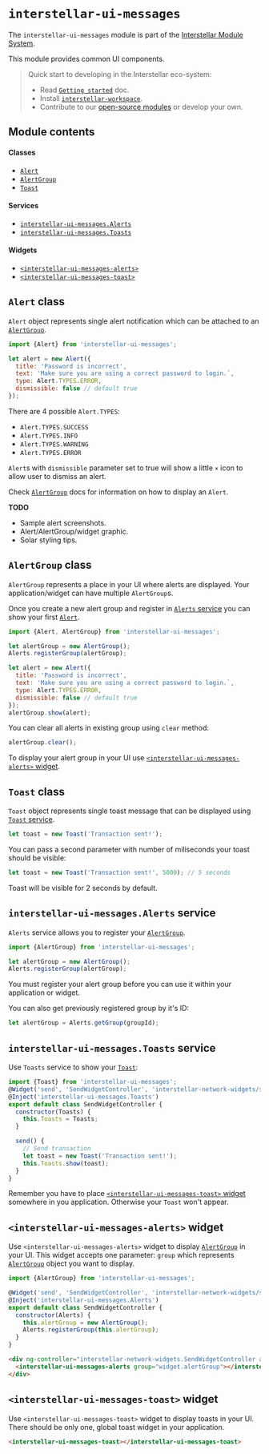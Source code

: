 `interstellar-ui-messages`
==========================

The `interstellar-ui-messages` module is part of the [Interstellar Module System](https://github.com/stellar/interstellar).

This module provides common UI components.

> Quick start to developing in the Interstellar eco-system:
>
> * Read [`Getting started`](https://github.com/stellar/interstellar/tree/master/docs) doc.
> * Install [`interstellar-workspace`](https://github.com/stellar/interstellar-workspace).
> * Contribute to our [open-source modules](https://github.com/stellar/interstellar/blob/master/docs/module-list.md) or develop your own.

## Module contents

#### Classes
* [`Alert`](#alert-class)
* [`AlertGroup`](#alertgroup-class)
* [`Toast`](#toast-class)

#### Services
* [`interstellar-ui-messages.Alerts`](#interstellar-ui-messagesalerts-service)
* [`interstellar-ui-messages.Toasts`](#interstellar-ui-messagestoasts-service)

#### Widgets
* [`<interstellar-ui-messages-alerts>`](#interstellar-ui-messages-alerts-widget)
* [`<interstellar-ui-messages-toast>`](#interstellar-ui-messages-toast-widget)

## `Alert` class

`Alert` object represents single alert notification which can be attached to an [`AlertGroup`](#alertgroup-class).

```js
import {Alert} from 'interstellar-ui-messages';

let alert = new Alert({
  title: 'Password is incorrect',
  text: 'Make sure you are using a correct password to login.`,
  type: Alert.TYPES.ERROR,
  dismissible: false // default true
});
```

There are 4 possible `Alert.TYPES`:
* `Alert.TYPES.SUCCESS`
* `Alert.TYPES.INFO`
* `Alert.TYPES.WARNING`
* `Alert.TYPES.ERROR`

`Alert`s with `dismissible` parameter set to true will show a little `×` icon to allow user to dismiss an alert.

Check [`AlertGroup`](#alertgroup-class) docs for information on how to display an `Alert`.

**TODO**
* Sample alert screenshots.
* Alert/AlertGroup/widget graphic.
* Solar styling tips.

## `AlertGroup` class

`AlertGroup` represents a place in your UI where alerts are displayed. Your application/widget can have multiple `AlertGroup`s.

Once you create a new alert group and register in [`Alerts` service](#interstellar-ui-messagesalerts-service) you can show your first [`Alert`](#alert-class).

```js
import {Alert, AlertGroup} from 'interstellar-ui-messages';

let alertGroup = new AlertGroup();
Alerts.registerGroup(alertGroup);

let alert = new Alert({
  title: 'Password is incorrect',
  text: 'Make sure you are using a correct password to login.`,
  type: Alert.TYPES.ERROR,
  dismissible: false // default true
});
alertGroup.show(alert);
```

You can clear all alerts in existing group using `clear` method:

```js
alertGroup.clear();
```

To display your alert group in your UI use [`<interstellar-ui-messages-alerts>` widget](#interstellar-ui-messages-alerts-widget).

## `Toast` class

`Toast` object represents single toast message that can be displayed using [`Toast` service](#interstellar-ui-messagestoasts-service).

```js
let toast = new Toast('Transaction sent!');
```

You can pass a second parameter with number of miliseconds your toast should be visible:

```js
let toast = new Toast('Transaction sent!', 5000); // 5 seconds
```

Toast will be visible for 2 seconds by default.

## `interstellar-ui-messages.Alerts` service

`Alerts` service allows you to register your [`AlertGroup`](#alertgroup-class).

```js
import {AlertGroup} from 'interstellar-ui-messages';

let alertGroup = new AlertGroup();
Alerts.registerGroup(alertGroup);
```

You must register your alert group before you can use it within your application or widget.

You can also get previously registered group by it's ID:

```js
let alertGroup = Alerts.getGroup(groupId);
```

## `interstellar-ui-messages.Toasts` service

Use `Toasts` service to show your [`Toast`](#toast-class):

```js
import {Toast} from 'interstellar-ui-messages';
@Widget('send', 'SendWidgetController', 'interstellar-network-widgets/send-widget')
@Inject('interstellar-ui-messages.Toasts')
export default class SendWidgetController {
  constructor(Toasts) {
    this.Toasts = Toasts;
  }

  send() {
    // Send transaction
    let toast = new Toast('Transaction sent!');
    this.Toasts.show(toast);
  }
}
```

Remember you have to place [`<interstellar-ui-messages-toast>` widget](#interstellar-ui-messages-toast-widget) somewhere in you application. Otherwise your `Toast` won't appear.

## `<interstellar-ui-messages-alerts>` widget

Use `<interstellar-ui-messages-alerts>` widget to display [`AlertGroup`](#alertgroup-class) in your UI. This widget accepts one parameter: `group` which represents [`AlertGroup`](#alertgroup-class) object you want to display.

```js
import {AlertGroup} from 'interstellar-ui-messages';

@Widget('send', 'SendWidgetController', 'interstellar-network-widgets/send-widget')
@Inject('interstellar-ui-messages.Alerts')
export default class SendWidgetController {
  constructor(Alerts) {
    this.alertGroup = new AlertGroup();
    Alerts.registerGroup(this.alertGroup);
  }
}
```
```html
<div ng-controller="interstellar-network-widgets.SendWidgetController as widget">
  <interstellar-ui-messages-alerts group="widget.alertGroup"></interstellar-ui-messages-alerts>
</div>
```

## `<interstellar-ui-messages-toast>` widget

Use `<interstellar-ui-messages-toast>` widget to display toasts in your UI. There should be only one, global toast widget in your application.

```html
<interstellar-ui-messages-toast></interstellar-ui-messages-toast>
```
